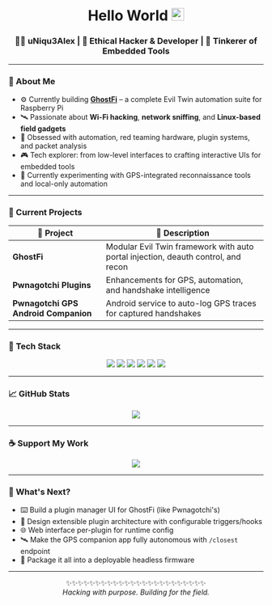 <div align="center">
  <h1> Hello World <img src="https://media.giphy.com/media/hvRJCLFzcasrR4ia7z/giphy.gif" width="25px"> </h1>
</div>

<div align="center">
  <h3> 🧑‍💻 uNiqu3Alex | 🔐 Ethical Hacker & Developer | 🔧 Tinkerer of Embedded Tools </h3>
</div>

---

### 🧠 About Me

- ⚙️ Currently building **[GhostFi](https://github.com/uNiqu3Alex/GhostFi)** – a complete Evil Twin automation suite for Raspberry Pi  
- 🛰 Passionate about **Wi-Fi hacking**, **network sniffing**, and **Linux-based field gadgets**
- 🔬 Obsessed with automation, red teaming hardware, plugin systems, and packet analysis
- 🎮 Tech explorer: from low-level interfaces to crafting interactive UIs for embedded tools
- 🧪 Currently experimenting with GPS-integrated reconnaissance tools and local-only automation

---

### 🚀 Current Projects

| 🔧 Project | 📄 Description |
|-----------|----------------|
| **GhostFi** | Modular Evil Twin framework with auto portal injection, deauth control, and recon |
| **Pwnagotchi Plugins** | Enhancements for GPS, automation, and handshake intelligence |
| **Pwnagotchi GPS Android Companion** | Android service to auto-log GPS traces for captured handshakes |

---

### 🧰 Tech Stack

<p align="center">
  <img src="https://img.shields.io/badge/-Python-3776AB?style=for-the-badge&logo=python&logoColor=white" />
  <img src="https://img.shields.io/badge/-Bash-4EAA25?style=for-the-badge&logo=gnu-bash&logoColor=white" />
  <img src="https://img.shields.io/badge/-Linux-FCC624?style=for-the-badge&logo=linux&logoColor=black" />
  <img src="https://img.shields.io/badge/-Raspberry%20Pi-C51A4A?style=for-the-badge&logo=raspberry-pi&logoColor=white" />
  <img src="https://img.shields.io/badge/-Android-3DDC84?style=for-the-badge&logo=android&logoColor=white" />
  <img src="https://img.shields.io/badge/-ESP32-000000?style=for-the-badge&logo=esphome&logoColor=white" />
</p>

---

### 📈 GitHub Stats

<p align="center">
  <img src="https://github-readme-stats.vercel.app/api?username=uNiqu3Alex&show_icons=true&theme=tokyonight" />
</p>

---

### ☕ Support My Work

<p align="center">
  <a href="https://www.buymeacoffee.com/uNiqu3Alex" target="_blank">
    <img src="https://img.buymeacoffee.com/button-api/?text=Buy me a coffee&slug=uNiqu3Alex&button_colour=FFDD00&font_colour=000000&font_family=Cookie&outline_colour=000000&coffee_colour=ffffff" />
  </a>
</p>

---

### 🎯 What's Next?

- ⌨️ Build a plugin manager UI for GhostFi (like Pwnagotchi's)
- 🔌 Design extensible plugin architecture with configurable triggers/hooks
- 🌐 Web interface per-plugin for runtime config
- 🛰 Make the GPS companion app fully autonomous with `/closest` endpoint
- 🧱 Package it all into a deployable headless firmware

---

<div align="center">

✨✨✨✨✨✨✨✨✨✨✨✨✨✨✨✨✨✨✨✨✨✨✨✨  
_Hacking with purpose. Building for the field._

</div>
